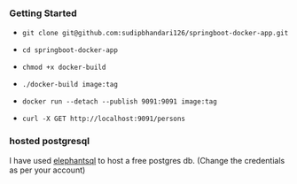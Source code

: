 ### Getting Started

- ```git clone git@github.com:sudipbhandari126/springboot-docker-app.git```

- ``cd springboot-docker-app``

- ```chmod +x docker-build```

- ```./docker-build image:tag```

- ```docker run --detach --publish 9091:9091 image:tag```

- ```curl -X GET http://localhost:9091/persons```

### hosted postgresql

I have used [elephantsql](https://api.elephantsql.com/) to
host a free postgres db. (Change the credentials as per your account)